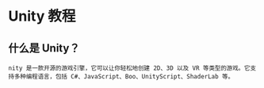 # Unity 教程

## 什么是 Unity？

    nity 是一款开源的游戏引擎，它可以让你轻松地创建 2D、3D 以及 VR 等类型的游戏。它支持多种编程语言，包括 C#、JavaScript、Boo、UnityScript、ShaderLab 等。

